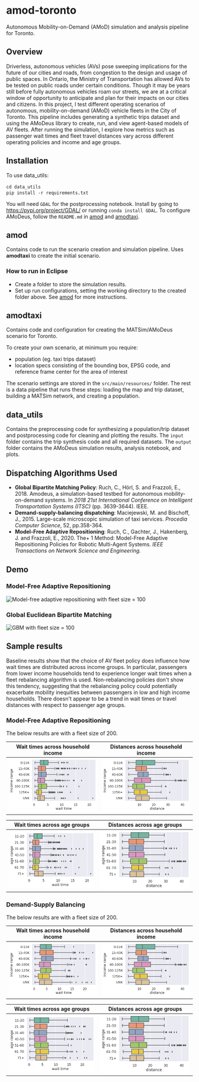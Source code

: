 # amod-toronto
Autonomous Mobility-on-Demand (AMoD) simulation and analysis pipeline for
Toronto.

## Overview
Driverless, autonomous vehicles (AVs) pose sweeping implications for the future
of our cities and roads, from congestion to the design and usage of public
spaces. In Ontario, the Ministry of Transportation has allowed AVs to be tested
on public roads under certain conditions. Though it may be years still before
fully autonomous vehicles roam our streets, we are at a critical window of
opportunity to anticipate and plan for their impacts on our cities and citizens.
In this project, I test different operating scenarios of autonomous,
mobility-on-demand (AMoD) vehicle fleets in the City of Toronto. This pipeline
includes generating a synthetic trips dataset and using the AMoDeus library to
create, run, and view agent-based models of AV fleets. After running the simulation, I explore how metrics such as passenger wait
times and fleet travel distances vary across different operating policies and
income and age groups.

## Installation
To use data_utils:
```
cd data_utils
pip install -r requirements.txt
```
You will need `GDAL` for the postprocessing notebook. Install by going to
https://pypi.org/project/GDAL/ or running `conda install GDAL`. To configure AMoDeus, follow the `README.md` in
[amod](https://github.com/philipqlu/amod-toronto/amod) and 
[amodtaxi](https://github.com/philipqlu/amod-toronto/amodtaxi).

## amod
Contains code to run the scenario creation and simulation pipeline. Uses 
**amodtaxi** to create the initial scenario.

### How to run in Eclipse
* Create a folder to store the simulation results.
* Set up run configurations, setting the working directory to the created folder
above. See [amod](https://github.com/philipqlu/amod-toronto/tree/main/amod) for
more instructions.

## amodtaxi
Contains code and configuration for creating the MATSim/AMoDeus scenario for
Toronto.

To create your own scenario, at minimum you require:
* population (eg. taxi trips dataset)
* location specs consisting of the bounding box, EPSG code, and reference frame
center for the area of interest

The scenario settings are stored in the `src/main/resources/` folder. The
rest is a data pipeline that runs these steps: loading the map and trip dataset, 
building a MATSim network, and creating a population.

## data_utils
Contains the preprocessing code for synthesizing a population/trip dataset and
postprocessing code for cleaning and plotting the results. The `input` folder
contains the trip synthesis code and all required datasets. The `output`
folder contains the AMoDeus simulation results, analysis notebook, and plots.

## Dispatching Algorithms Used
* **Global Bipartite Matching Policy**: Ruch, C., Hörl, S. and Frazzoli, E.,
  2018. Amodeus, a simulation-based testbed for autonomous
  mobility-on-demand systems. In *2018 21st International Conference on
  Intelligent Transportation Systems (ITSC)* (pp. 3639-3644). IEEE.
* **Demand-supply-balancing dispatching**: Maciejewski, M. and Bischoff, J., 
  2015. Large-scale microscopic simulation of taxi services. *Procedia Computer
  Science*, 52, pp.358-364.
* **Model-Free Adaptive Repositioning**: Ruch, C., Gachter, J., Hakenberg, J.
  and Frazzoli, E., 2020. The+ 1 Method: Model-Free Adaptive Repositioning
  Policies for Robotic Multi-Agent Systems. *IEEE Transactions on Network
  Science and Engineering.*

## Demo
### Model-Free Adaptive Repositioning
![Model-free adaptive repositioning with fleet size = 100](images/mf_fs_100.gif)

### Global Euclidean Bipartite Matching
![GBM with fleet size = 100](images/gbm_fs_100.gif)

## Sample results
Baseline results show that the choice of AV fleet policy does influence how
wait times are distributed across income groups. In particular, passengers from
lower income households tend to experience longer wait times when a fleet
rebalancing algorithm is used. Non-rebalancing policies don't show this
tendency, suggesting that the rebalancing policy could potentially exacerbate
mobility inequities between passengers in low and high income households. There
doesn't appear to be a trend in wait times or travel distances with respect to passenger age groups.

### Model-Free Adaptive Repositioning
The below results are with a fleet size of 200.

Wait times across household income | Distances across household income
:-------------------------:|:-------------------------:
![Wait Time vs. Income](data_utils/output/figures/income_w_mf_200.png) | ![Distance vs. Income ](data_utils/output/figures/income_d_mf_200.png)

Wait times across age groups | Distances across age groups
:-------------------------:|:-------------------------:
![Wait Time vs. Age](data_utils/output/figures/age_w_mf_200.png) | ![Distance vs. Age](data_utils/output/figures/age_d_mf_200.png)

### Demand-Supply Balancing 
The below results are with a fleet size of 200.

Wait times across household income | Distances across household income
:-------------------------:|:-------------------------:
![Wait Time vs. Income](data_utils/output/figures/income_w_ds_200.png) | ![Distance vs. Income ](data_utils/output/figures/income_d_ds_200.png)

Wait times across age groups | Distances across age groups
:-------------------------:|:-------------------------:
![Wait Time vs. Age](data_utils/output/figures/age_w_ds_200.png) | ![Distance vs. Age](data_utils/output/figures/age_d_ds_200.png)